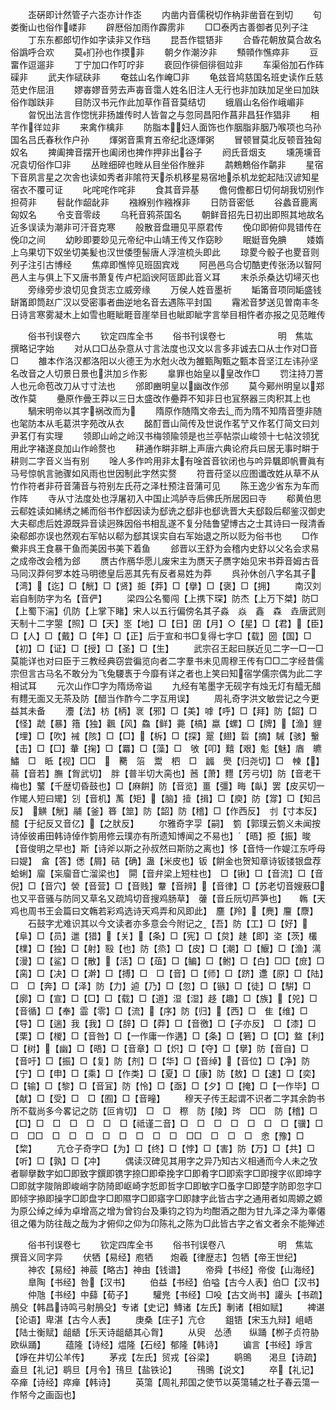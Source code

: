 <!-- { "loadSidebar": true } -->
　　峜硏即计然管子六峜亦计作峜
　　内凿内音儒税切作枘非凿音在到切
　　句娄衡山也俗作嵝非
　　辟厯俗加雨作霹雳非
　　□□泰丙古善御者见列子注
　　丁东东都郎切作如字读非又作珰
　　昆吾作锟铻非
　　合昏花朝放莫合故名俗譌呼合欢
　　莫扪孙也作摸非
　　朝夕作潮汐非
　　顦顇作憔瘁非
　　豆畱作逗遛非
　　丁宁加口作叮咛非
　　裵回作徘佪徘徊竝非
　　车渠俗加石作砗磲非
　　武夫作碔砆非
　　奄兹山名作崦□非
　　龟兹音鸠慈国名班史读作丘慈范史作屈沮
　　嫪毐嫪音劳去声毐音霭人姓名旧注人无行也非加趺加足坐曰加趺俗作跏趺非
　　目防汉书元作此加草作苜音莫结切
　　蛾眉山名俗作峨嵋非
　　曶怳出法言作惚恍非扬雄传时人皆曶之与忽同昌阳作菖非昌狂作猖非
　　相芊作徉竝非
　　来禽作檎非
　　防脂本妇人面饰也作胭脂非胭乃喉项也乌孙国名吕氏春秋作户孙
　　煇粥音熏育五帝纪北逐煇粥
　　冒顿冒莫北反顿音独匈奴名
　　捭阖捭音摆开也阖闭也捭作押非出谷子
　　阏氏音烟支
　　壎箎壎音况袁切俗作□非
　　丛睉细碎也睉从目坐俗作脞非
　　鹔鷞鷞俗作鹴非
　　星宿下音夙言星之次舎也读如秀者非隂符天杀机移星易宿地杀机龙蛇起陆汉谚知星宿衣不覆可证
　　叱咤咤作咤非
　　食其音异基
　　儋何儋都日切何胡我切别作担荷非
　　髫龀作龆龀非
　　襁緥别作繈褓非
　　日防音密低
　　谷蠡音鹿离匈奴名
　　令支音零歧
　　乌秅音鸦茶国名
　　朝鲜音招先日初出即照其地故名近多误读为潮非可汗音克寒
　　般散音盘珊见平原君传
　　俛卬即俯仰晁错传在俛卬之间
　　幼眇即要玅见元帝纪中山靖王传又作窈眇
　　眠娗音免腆
　　婑媠上乌果切下奴坐切美髪也汉世倭堕髻唐人浮渲梳头即此
　　琼畟今骰子也畟音则列子注引古博经
　　焦瘁即憔悴见班固宾戏
　　阿邑邑乌合切酷吏传张汤以智阿邑人主与俱上下又唐书萧复传卢杞謟谀阿匼即此音义耳
　　末杀杀桑达切埽灭也
　　旁缘旁步浪切见食货志立威旁缘
　　万侯人姓音墨祈
　　缿筩音项同缿盛钱缾筩即筒赵广汉以受密事者曲逆地名音去遇陈平封国
　　霿淞音梦送见曽南丰冬日诗言寒雾凝木上如雪也睚眦睚音崖举目也眦即眦字言举目相忤者亦报之见范睢传

　　俗书刊误卷六
　　钦定四库全书
　　俗书刊误卷七　　　　　　明　焦竑　撰略记字始
　　对从口□丛杂意从寸言法度也汉文以言多非诚去口从士作对□音□
　　雒本作洛汉都洛阳以火德王为水尅火改为雒甄陶甄之甄本音坚江左讳孙坚名改音之人切景日景也洪加彡作影
　　辠罪也始皇以皇改作□
　　罚注持刀詈人也元命苞改刀从寸寸法也
　　邠即豳明皇以幽改作邠
　　莫今鄚州明皇以郑改作莫
　　疉原作曡王莽以三日太盛改作疉莽不知非日也冝祭器三肉积其上也
　　騧宋明帝以其字祸改而为
　　隋原作随隋文帝去辶而为隋不知隋音堕非随也毠防本从毛葛洪字苑改从衣
　　酩酊晋山简传及世说作茗艼又作茗仃简文曰刘尹茗仃有实理
　　领即山岭之岭汉书梅领隃领是也兰亭帖崇山峻领十七帖汶领犹用此字褚遂良加山作岭赘也
　　耕通作畊非畊上声唐六典论府兵曰居无事时畊于耕则二字音义当有别
　　唫人多作吟用非太有唫首音钦闭也与吟异颿即帆曹眞有马号惊帆言驰骤如风雨也世因制此字然实赘
　　符晋苻坚以应图谶改姓从草不从竹作符者非苻音蒲音与符别左氏苻之泽杜预注音蒲可见
　　陈王逸少省东为车而作阵
　　寺从寸法度处也浮屠初入中国止鸿胪寺后佛氏所居因曰寺
　　郗黄伯思云郗姓读如絺绣之絺而俗书作郄因读为郄诜之郄非也郄诜晋大夫郄縠后郗鉴汉御史大夫郗虑后姓源既异音读迥殊因俗书相乱遂不复分陆鲁望博古之士其诗曰一叚清香染郗郎亦误也然观右军帖以郗为郄其误实自右军始退之所以贬为俗书也
　　□作鮝非呉王食暴干鱼而美因书美下着鱼
　　郐晋以王舒为会稽内史舒以父名会求易之成帝改会稽为郐
　　赝古作鴈华愿儿废宋主为赝天子赝字始见宋书莽音姆古音马同汉莽何罗本姓马明徳皇后恶其先有反者易姓为莽
　　呉孙休创八字名其子【湾】【迄】□【觥】□【贤】壾【莽】□【擧】□【褒】□【拥】
　　南汉刘岩自制防字为名【音俨】
　　梁四公名蜀闯【上携下琛】防杰【上万下桀】防□【上蜀下湍】仉防【上掌下睹】宋人以五行偏傍名其子淼　焱　鑫　森　垚唐武则天制十二字曌【照】□【天】埊【地】□【日】囝【月】○【星】□【君】【臣】□【人】□【戴】□【年】□【正】后于宣和书□复得七字□【载】圀【国】□【初】□【证】□【授】□【圣】□【生】
　　武宗召王起曰朕近见二字一□一□莫能详也对曰臣于三教经典窃尝徧览向者二字羣书未见周穆王传有□□二字经昔儒宗但言古马名不敢分为飞兔騕褭于今靡有详之者也上笑曰知宿学儒宗偶为此二字相试耳
　　元次山作□字为隋炀帝谥
　　九经有笔墨字无砚字有烛无灯有醯无醋有麷无面又无茶及防【醋当作酢今二字互用误】
　　周礼奇字洪文敏尝记之今更益其未备
　　灋【法】枋【柄】衺【邪】□【美】嘑【呼】□【拜】防【韶】□【怪】虣【暴】簎【独】飌【风】鱻【鲜】薧【槁】蠃【螺】□【牌】【渔】貍【埋】□【吹】裓【陔】□【□】【柝】□【探】翨【翅】硩【摘】駴【骇】轚【击】□【□】輂【掬】□【羃】□【藻】□　敂【叩】囏【艰】鬽【魅】庮　皫　鱐　□　眡【视】□□　　臡　箈　鬻　柶　□　疈　爂【归尧切】□　朄【】蒻【音若】膴【胷武切】　胖【普半切大脔也】莤【萧】麷【芳弓切】防【音老干梅也】鼜【千歴切昏鼓也】□【麻餠】防【音览】畺【彊】畮【畒】罢【皮买切一作矲人短曰矲】刉【音机】萭【矩】【脑】撎【揖】□【庾】防【牚】□【知吕反】　觵【觥】鬴【釜】簭【筮】防【韶】防【稽】□【作西反】　刌【寸本反】　醷【于纪反又音亿】【之肰反】
　　尔雅奇字孠【嗣】　箌【郭璞云箌义未闻按诗倬彼甫田韩诗倬作箌用修云璞亦有所遗知博闻之不易也】【晤】挋【振】晙【音俊明之早也】斯【诗斧以斯之孙叔然曰斯防之离也】恀【音恃一作媞江东呼母曰媞】　畣【答】僁【屑】硈【确】蛊【米皮也】钣【餠金也贺知章诗钣镂银盘荐蛤蜊】廇【杗廇音亡溜梁也】　閞【音弁梁上短柱也】　□【锹】□【音流】□【音倪】□【音穴】褮【音营】□【音贱】韏【音辨】【音律】□【苏老切音嫂蔜□也又平音骚与防同又草名又疏鸠切音搜鸡肠草】　虇【音丘阮切芦笋也】　　鶾【天鸡也周书王会篇曰文鶾若彩鸡选诗天鸡弄和风即此】　麢【羚】【麂】麠【麖】
　　石鼓字尤难识其以今文读者亦多意会今附记之【吾】防【工】□【好】【阜】□【员】邋【猎】【关】【条】□【宪】□【炱】趚【即】垐【茨】欉【檏】□【独】□【射】殹【也】防【烝】□【皮】□【潮】□【鰋】□【渔】澫【漫】□【鲨】□【散】【活】□【葅】□【鳊】□【鲋】□【白】□□【庻】□【脔】□【决】□【澣】□【搏】□　□【音】□【师】□【跻】邍【原】□【陆】□　□【奔】□【泽】防【力】逌【乃】□【忽】□【镞】□【徒】□【騈】□【廓】□【宣】□【□】□【载】□【道】湿【湿】趍【趣】□【族】【兕】□【音循】□【奉】霝【零】□【流】【序】防【归】【西】□　隹【维】□【导】□【遄】我【我】□【辞】□【莽】□【音徼】□【子亦反】　□【漆】□【栗】□【椶】□【音咎】□【一作庸一作遘】□【条】□【箬】□【□】盩【利】□【树】【幽】□【晤】□【音章】□【炽】□【夺】□【擧】防【音自】□【音吁】□【振】□【复】防【剂】□【华】□【音绰】【音位】□【净】防【宁】□【申】□【乘】□【作类】□【夏】□【康】防【敖】□【速】□【奕】□【输】□【黎】□【音冝】防【怜】□【亟】□【夕】□【掩】□【一作毕】□【献】□【受】□　□【囿】□【音疃】
　　穆天子传王起谓不识者二字其余韵书所不载尚多今畧记之防【叵肯切】　□　□　穄　防【陵】琌　□□　防【稽】□【□】□　□　□　□　□　□【祗谨二音】□　□　□　□　□　□　□【骥】□　□　□□　□　□　□　□　□　□　□　□　□□　□　□　□　悆【豫】□【棃】
　　亢仓子奇字□【为】□【终】□【悖】□【害】防【万】□【共】□【听】□【孰】□【冲】
　　偶读汉碑见其用字之异乃知古义相通而今人未之攷者聊擧数字如□即致字鐉即镌字捺□即牵挽字□即肴字□即索字□即搜字巛即坤字□即就字陖陗即峻峭字防陭即岖崎字悊即哲字□即敏字□蚤字□即楚字防即忽字□即倾字撡即操字□即盘字□即隰字□即寤字□即隷字此皆古字之通用者如周嫄之嫄为原公绰之绰为卓增高之增为曾钧台及秉钧之钧为均酣酒之酣为甘九泽之泽为睾僊徂之僊为防往哉之哉为才俯仰之仰为卬陈礼之陈为□此皆古字之省文者余不能殚述

　　俗书刊误卷七
　　钦定四库全书
　　俗书刊误卷八　　　　　　明　焦竑　撰音义同字异
　　伏牺【易经】庖牺　　炮羲【律歴志】包牺【帝王世纪】
　　神农【易经】神莀【略古】神由【钱谱】
　　帝舜【书经】帝俊【山海经】
　　臯陶【书经】咎【汉书】
　　伯益【书经】伯嗌【古今人表】伯□【汉书】
　　仲虺【书经】中蘬【荀子】
　　驩兠【书经】□吺【古文尚书】讙头【书疏】鴅殳【韩昌诗鸣弓射鴅殳】专诸【史记】鱄诸【左氏】剸诸【相如赋】
　　裨谌【论语】卑湛【古今人表】
　　庚桑【庄子】亢仓
　　鉏铻【宋玉九辩】岨峿【陆士衡赋】龃龉【乐天诗龃龉其心胷】
　　从臾　怂慂　　纵踊【栁子贞符胁欧纵踊】
　　蕴隆【诗经】煴隆【石经】郁隆【韩诗】
　　谝言【书经】竫言【竫在井切公羊传】
　　茅戎【左氏】贸戎【谷梁】
　　鹖鴠　　渇旦【诗疏】盍旦【礼记】鹖旦【月令】鳱旦【盐铁论】
　　鳱鴠【说文】
　　卒【礼记】卒瘅【诗经】瘁瘅【韩诗】
　　英簜【周礼邦国之使节以英簜辅之杜子春云簜一作帑今之画函也】
